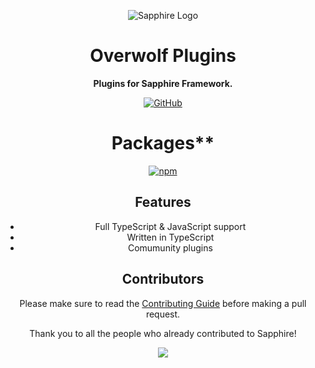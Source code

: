 <!-- markdownlint-disable -->
<div align="center">

![Sapphire Logo](https://raw.githubusercontent.com/overwolf/assets/main/banners/SapphireCommunity.png)

# Overwolf Plugins

**Plugins for Sapphire Framework.**

[![GitHub](https://img.shields.io/github/license/overwolfdev/sapphire-template)](https://github.com/overwolfdev/sapphire-template/blob/main/LICENSE.md)

# Packages\*\*

[![npm](https://img.shields.io/npm/v/@overwolfdev/plugin-logger?color=crimson&logo=npm&style=flat-square&label=@overwolfdev/plugin-logger)](https://www.npmjs.com/package/@overwolfdev/plugin-logger)

## Features

-   Full TypeScript & JavaScript support
-   Written in TypeScript
-   Comumunity plugins

## Contributors

Please make sure to read the [Contributing Guide][contributing] before making a pull request.

Thank you to all the people who already contributed to Sapphire!

<a href="https://github.com/overwolfdev/sapphire-template/graphs/contributors">
  <img src="https://contrib.rocks/image?repo=overwolfdev/sapphire-template" />
</a>

[contributing]: https://github.com/overwolfdev/.github/blob/main/.github/CONTRIBUTING.md
